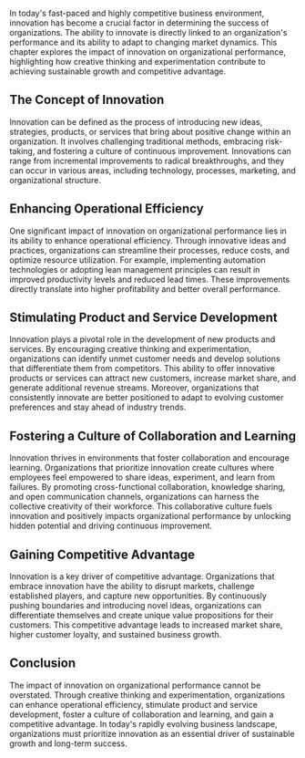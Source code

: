 
In today's fast-paced and highly competitive business environment, innovation has become a crucial factor in determining the success of organizations. The ability to innovate is directly linked to an organization's performance and its ability to adapt to changing market dynamics. This chapter explores the impact of innovation on organizational performance, highlighting how creative thinking and experimentation contribute to achieving sustainable growth and competitive advantage.

The Concept of Innovation
-------------------------

Innovation can be defined as the process of introducing new ideas, strategies, products, or services that bring about positive change within an organization. It involves challenging traditional methods, embracing risk-taking, and fostering a culture of continuous improvement. Innovations can range from incremental improvements to radical breakthroughs, and they can occur in various areas, including technology, processes, marketing, and organizational structure.

Enhancing Operational Efficiency
--------------------------------

One significant impact of innovation on organizational performance lies in its ability to enhance operational efficiency. Through innovative ideas and practices, organizations can streamline their processes, reduce costs, and optimize resource utilization. For example, implementing automation technologies or adopting lean management principles can result in improved productivity levels and reduced lead times. These improvements directly translate into higher profitability and better overall performance.

Stimulating Product and Service Development
-------------------------------------------

Innovation plays a pivotal role in the development of new products and services. By encouraging creative thinking and experimentation, organizations can identify unmet customer needs and develop solutions that differentiate them from competitors. This ability to offer innovative products or services can attract new customers, increase market share, and generate additional revenue streams. Moreover, organizations that consistently innovate are better positioned to adapt to evolving customer preferences and stay ahead of industry trends.

Fostering a Culture of Collaboration and Learning
-------------------------------------------------

Innovation thrives in environments that foster collaboration and encourage learning. Organizations that prioritize innovation create cultures where employees feel empowered to share ideas, experiment, and learn from failures. By promoting cross-functional collaboration, knowledge sharing, and open communication channels, organizations can harness the collective creativity of their workforce. This collaborative culture fuels innovation and positively impacts organizational performance by unlocking hidden potential and driving continuous improvement.

Gaining Competitive Advantage
-----------------------------

Innovation is a key driver of competitive advantage. Organizations that embrace innovation have the ability to disrupt markets, challenge established players, and capture new opportunities. By continuously pushing boundaries and introducing novel ideas, organizations can differentiate themselves and create unique value propositions for their customers. This competitive advantage leads to increased market share, higher customer loyalty, and sustained business growth.

Conclusion
----------

The impact of innovation on organizational performance cannot be overstated. Through creative thinking and experimentation, organizations can enhance operational efficiency, stimulate product and service development, foster a culture of collaboration and learning, and gain a competitive advantage. In today's rapidly evolving business landscape, organizations must prioritize innovation as an essential driver of sustainable growth and long-term success.
